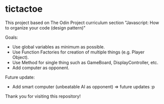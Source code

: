 # tictactoe
This project based on The Odin Project curriculum section "Javascript: How to organize your code (design pattern)"

Goals:
- Use global variables as minimum as possible.
- Use Function Factories for creation of multiple things (e.g. Player Object).
- Use Method for single thing such as GameBoard, DisplayController, etc.
- Add computer as opponent.

Future update:
- Add smart computer (unbeatable AI as opponent) => future updates :p

Thank you for visiting this repository!
